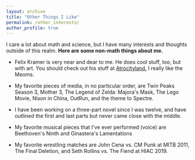 ```yaml
---
layout: archive
title: "Other Things I Like"
permalink: /other_interests/
author_profile: true
---
```


I care a lot about math and science, but I have many interests and thoughts outside of this realm. **Here are some non-math things about me.**

* Felix Kramer is very near and dear to me. He does cool stuff, too, but with art. You should check out his stuff at [Atrocityland.](http://www.atrocityland.com) I really like the Meoms.

* My favorite pieces of media, in no particular order, are Twin Peaks Season 3, Mother 3, The Legend of Zelda: Majora's Mask, The Lego Movie, Nixon in China, OutRun, and the theme to Spectre.

* I have been working on a three-part novel since I was twelve, and have outlined the first and last parts but never came close with the middle.

* My favorite musical pieces that I've ever performed (voice) are Beethoven's Ninth and Ginastera's Lamentations

* My favorite wrestling matches are John Cena vs. CM Punk at MITB 2011, The Final Deletion, and Seth Rollins vs. The Fiend at HIAC 2019.


